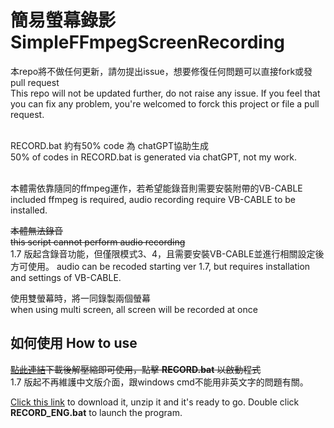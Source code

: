 # 簡易螢幕錄影 SimpleFFmpegScreenRecording
本repo將不做任何更新，請勿提出issue，想要修復任何問題可以直接fork或發pull request<br>
This repo will not be updated further, do not raise any issue. If you feel that you can fix any problem, you're welcomed to forck this project or file a pull request.<br>
<br>

RECORD.bat 約有50% code 為 chatGPT協助生成<br>
50% of codes in RECORD.bat is generated via chatGPT, not my work.<br>
<br>

本體需依靠隨同的ffmpeg運作，若希望能錄音則需要安裝附帶的VB-CABLE<br>
included ffmpeg is required, audio recording require VB-CABLE to be installed.<br>

~~本體無法錄音<br>~~
~~this script cannot perform audio recording<br>~~
1.7 版起含錄音功能，但僅限模式3、4，且需要安裝VB-CABLE並進行相關設定後方可使用。
audio can be recoded starting ver 1.7, but requires installation and settings of VB-CABLE.

使用雙螢幕時，將一同錄製兩個螢幕<br>
when using multi screen, all screen will be recorded at once<br>

## 如何使用 How to use
~~[點此連結](https://github.com/SkyLull/Simple-FFmpeg-ScreenRecording/archive/refs/heads/main.zip)下載後解壓縮即可使用，點擊 **RECORD.bat** 以啟動程式<br>~~
1.7 版起不再維護中文版介面，跟windows cmd不能用非英文字的問題有關。

[Click this link](https://github.com/SkyLull/Simple-FFmpeg-ScreenRecording/archive/refs/heads/main.zip) to download it, unzip it and it's ready to go.
Double click **RECORD_ENG.bat** to launch the program.<br>

